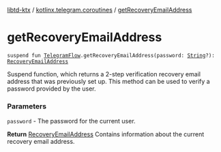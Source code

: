 [libtd-ktx](../index.md) / [kotlinx.telegram.coroutines](index.md) / [getRecoveryEmailAddress](./get-recovery-email-address.md)

# getRecoveryEmailAddress

`suspend fun `[`TelegramFlow`](../kotlinx.telegram.core/-telegram-flow/index.md)`.getRecoveryEmailAddress(password: `[`String`](https://kotlinlang.org/api/latest/jvm/stdlib/kotlin/-string/index.html)`?): `[`RecoveryEmailAddress`](https://tdlibx.github.io/td/docs/org/drinkless/td/libcore/telegram/TdApi/RecoveryEmailAddress.html)

Suspend function, which returns a 2-step verification recovery email address that was previously
set up. This method can be used to verify a password provided by the user.

### Parameters

`password` - The password for the current user.

**Return**
[RecoveryEmailAddress](https://tdlibx.github.io/td/docs/org/drinkless/td/libcore/telegram/TdApi/RecoveryEmailAddress.html) Contains information about the current recovery email address.

